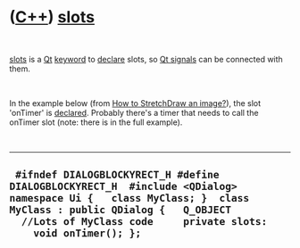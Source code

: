 



 

 

 

 

 

([C++](Cpp.htm)) [slots](CppSlots.htm)
======================================

 

[slots](CppSlots.htm) is a [Qt](CppQt.htm) [keyword](CppKeyword.htm) to
[declare](CppDeclaration.htm) slots, so [Qt signals](CppQtSignal.htm)
can be connected with them.

 

In the example below (from [How to StretchDraw an
image?](CppQtStretchDraw.htm)), the slot 'onTimer' is
[declared](CppDeclaration.htm). Probably there's a timer that needs to
call the onTimer slot (note: there is in the full example).

 

  ----------------------------------------------------------------------------------------------------------------------------------------------------------------------------------------------------------------------------------
  ` #ifndef DIALOGBLOCKYRECT_H #define DIALOGBLOCKYRECT_H  #include <QDialog>  namespace Ui {   class MyClass; }  class MyClass : public QDialog {   Q_OBJECT    //Lots of MyClass code     private slots:     void onTimer(); };`
  ----------------------------------------------------------------------------------------------------------------------------------------------------------------------------------------------------------------------------------

 

 

 

 

 





 



